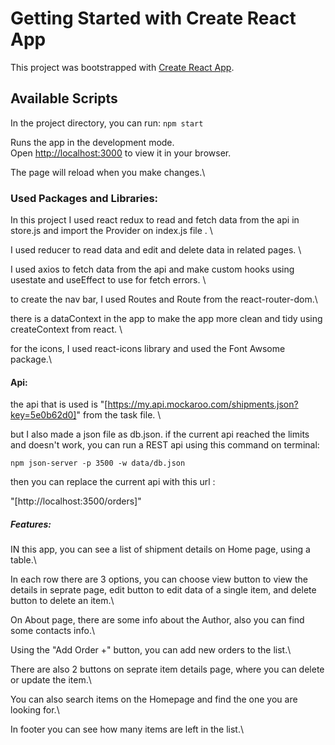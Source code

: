 # Getting Started with Create React App

This project was bootstrapped with [Create React App](https://github.com/facebook/create-react-app).

## Available Scripts

In the project directory, you can run: `npm start`

Runs the app in the development mode.\
Open [http://localhost:3000](http://localhost:3000) to view it in your browser.

The page will reload when you make changes.\

### Used Packages and Libraries:

In this project I used react redux to read and fetch data from the api in store.js and import the Provider on index.js file . \

I used reducer to read data and edit and delete data in related pages. \

I used axios to fetch data from the api and make custom hooks using usestate and useEffect to use for fetch errors. \

to create the nav bar, I used Routes and Route from the react-router-dom.\

there is a dataContext in the app to make the app more clean and tidy using createContext from react. \

for the icons, I used react-icons library and used the Font Awsome package.\

#### Api:

the api that is used is "[https://my.api.mockaroo.com/shipments.json?key=5e0b62d0]" from the task file. \

but I also made a json file as db.json. if the current api reached the limits and doesn't work, you can run a REST api using this command on terminal:

`npm json-server -p 3500 -w data/db.json`

then you can replace the current api with this url :

"[http://localhost:3500/orders]"

##### Features:

IN this app, you can see a list of shipment details on Home page, using a table.\

In each row there are 3 options, you can choose view button to view the details in seprate page, edit button to edit data of a single item, and delete button to delete an item.\

On About page, there are some info about the Author, also you can find some contacts info.\

Using the "Add Order +" button, you can add new orders to the list.\

There are also 2 buttons on seprate item details page, where you can delete or update the item.\

You can also search items on the Homepage and find the one you are looking for.\

In footer you can see how many items are left in the list.\
